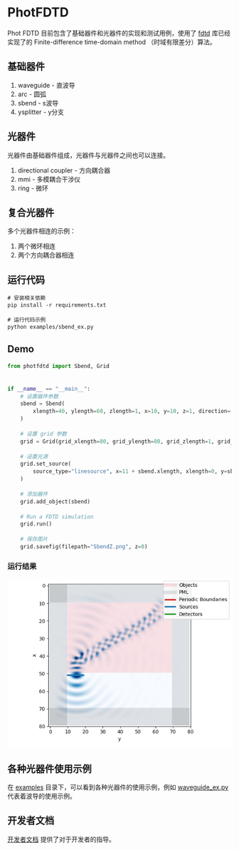 # PhotFDTD

Phot FDTD 目前包含了基础器件和光器件的实现和测试用例，使用了 [fdtd](https://github.com/flaport/fdtd) 库已经实现了的 Finite-difference time-domain method （时域有限差分）算法。

## 基础器件

1. waveguide - 直波导
2. arc - 圆弧
3. sbend - s波导
4. ysplitter - y分支

## 光器件

光器件由基础器件组成，光器件与光器件之间也可以连接。

1. directional coupler - 方向耦合器
2. mmi - 多模耦合干涉仪
3. ring - 微环

## 复合光器件

多个光器件相连的示例：

1. 两个微环相连
2. 两个方向耦合器相连

## 运行代码

```shell
# 安装相关依赖
pip install -r requirements.txt

# 运行代码示例
python examples/sbend_ex.py
```

## Demo

```python
from photfdtd import Sbend, Grid


if __name__ == "__main__":
    # 设置器件参数
    sbend = Sbend(
        xlength=40, ylength=60, zlength=1, x=10, y=10, z=1, direction=-1, width=10, refractive_index=1.7, name="sbend"
    )

    # 设置 grid 参数
    grid = Grid(grid_xlength=80, grid_ylength=80, grid_zlength=1, grid_spacing=155e-9, total_time=200, pml_width=10)

    # 设置光源
    grid.set_source(
        source_type="linesource", x=11 + sbend.xlength, xlength=0, y=sbend.y, ylength=10, period=1550e-9 / 299792458
    )

    # 添加器件
    grid.add_object(sbend)

    # Run a FDTD simulation
    grid.run()

    # 保存图片
    grid.savefig(filepath="SbendZ.png", z=0)

```

### 运行结果

![SbendZ](./docs/figures/SbendZ.png)

## 各种光器件使用示例

在 [examples](examples) 目录下，可以看到各种光器件的使用示例，例如 [waveguide_ex.py](examples/waveguide_ex.py) 代表着波导的使用示例。

## 开发者文档

[开发者文档](docs/developer-guide.md) 提供了对于开发者的指导。
